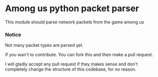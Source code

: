 # Among us python packet parser

This module should parse network packets from the game among us

### Notice

Not many packet types are parsed yet.

If you wan't to contribute. You can fork this and then make a pull request.

I will gladly accept any pull request if they makes sense and don't completely change the structure of this codebase, for no reason.